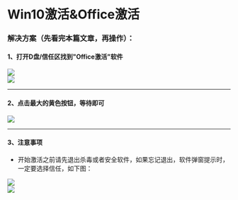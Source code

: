 # Win10激活&Office激活

### 解决方案（先看完本篇文章，再操作）：  
#### 1、打开D盘/信任区找到"Office激活"软件
![](assets/003/004-1622709010129.png=300-)  
![](assets/003/004-1622709023853.png=300-)

---
#### 2、点击最大的黄色按钮，等待即可  
![](assets/003/004-1622708087401.png=500-)

---
#### 3、注意事项
- 开始激活之前请先退出杀毒或者安全软件，如果忘记退出，软件弹窗提示时，一定要选择信任，如下图：
  
![](assets/003/004-1622709664096.png=500-)  
![](assets/003/004-1622709690734.png=500-)